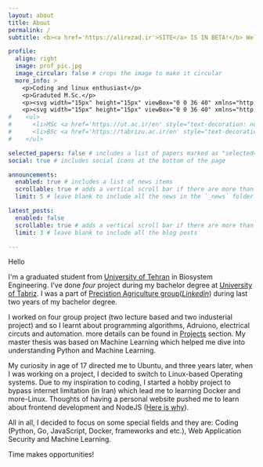 ```yaml
---
layout: about
title: About
permalink: /
subtitle: <b><a href='https://alirezad.ir'>SITE</a> IS IN BETA!</b> Welcome!

profile:
  align: right
  image: prof_pic.jpg
  image_circular: false # crops the image to make it circular
  more_info: >
    <p>Coding and linux enthusiast</p>
    <p>Graduted M.Sc.</p>
    <p><svg width="15px" height="15px" viewBox="0 0 36 40" xmlns="http://www.w3.org/2000/svg" xmlns:xlink="http://www.w3.org/1999/xlink" aria-hidden="true" role="img" class="iconify iconify--twemoji" preserveAspectRatio="xMidYMid meet" fill="#38e339" stroke="#38e339" stroke-width="0.43200000000000005"><g id="SVGRepo_bgCarrier" stroke-width="0"></g><g id="SVGRepo_tracerCarrier" stroke-linecap="round" stroke-linejoin="round"></g><g id="SVGRepo_iconCarrier"><path fill="#31373D" d="M34.459 1.375a2.999 2.999 0 0 0-4.149.884L13.5 28.17l-8.198-7.58a2.999 2.999 0 1 0-4.073 4.405l10.764 9.952s.309.266.452.359a2.999 2.999 0 0 0 4.15-.884L35.343 5.524a2.999 2.999 0 0 0-.884-4.149z"></path></g></svg> MSc <a href='https://ut.ac.ir/en' style="text-decoration: none; color: inherit;">University of Tehran</a></p>
    <p><svg width="15px" height="15px" viewBox="0 0 36 40" xmlns="http://www.w3.org/2000/svg" xmlns:xlink="http://www.w3.org/1999/xlink" aria-hidden="true" role="img" class="iconify iconify--twemoji" preserveAspectRatio="xMidYMid meet" fill="#38e339" stroke="#38e339" stroke-width="0.43200000000000005"><g id="SVGRepo_bgCarrier" stroke-width="0"></g><g id="SVGRepo_tracerCarrier" stroke-linecap="round" stroke-linejoin="round"></g><g id="SVGRepo_iconCarrier"><path fill="#31373D" d="M34.459 1.375a2.999 2.999 0 0 0-4.149.884L13.5 28.17l-8.198-7.58a2.999 2.999 0 1 0-4.073 4.405l10.764 9.952s.309.266.452.359a2.999 2.999 0 0 0 4.15-.884L35.343 5.524a2.999 2.999 0 0 0-.884-4.149z"></path></g></svg> BSc <a href='https://tabrizu.ac.ir/en' style="text-decoration: none; color: inherit;">Tabriz University</a></p>
#    <ul>
#      <li>MSc <a href='https://ut.ac.ir/en' style="text-decoration: none; color: inherit;">University of Tehran</a></li>
#      <li>BSc <a href='https://tabrizu.ac.ir/en' style="text-decoration: none; color: inherit;">Tabriz University</a></li>
#    </ul>

selected_papers: false # includes a list of papers marked as "selected={true}"
social: true # includes social icons at the bottom of the page

announcements:
  enabled: true # includes a list of news items
  scrollable: true # adds a vertical scroll bar if there are more than 3 news items
  limit: 5 # leave blank to include all the news in the `_news` folder

latest_posts:
  enabled: false
  scrollable: true # adds a vertical scroll bar if there are more than 3 new posts items
  limit: 3 # leave blank to include all the blog posts

---
```

Hello

I'm a graduated student from [University of Tehran](https://ut.ac.ir/en) in Biosystem Engineering. I've done _four_ project during my bachelor degree at [University of Tabriz](https://tabrizu.ac.ir/en).
I was a part of [Precistion Agriculture group](http://infoag.ir/en/)([_Linkedin_](https://www.linkedin.com/company/precision-agriculture-research-team/)) during last two years of my bachelor degree.

I worked on four group project (two lecture based and two industerial project) and so I learnt about programming algorithms, Adruiono, electrical circuts and automation. more details can be found in [Projects](https://alirezad.ir/projects/) section.
My master thesis was based on Machine Learning which helped me dive into understanding Python and Machine Learning.

My curiosity in age of 17 directed me to Ubuntu, and three years later, when I was working on a project, I decided to switch to Linux-based Operating systems. Due to my inspiration to coding, I started a hobby project to bypass internet limitation (in Iran) which lead me to learning Docker and more-Linux. Thoughts of having a personal website pushed me to learn about frontend development and NodeJS ([Here is why](https://blog.alirezad.ir/posts/use-notion-as-cms-for-jekyll/)).

All in all, I decided to focus on some special fields and they are: Coding (Python, Go, JavaScript, Docker, frameworks and etc.), Web Application Security and Machine Learning.

Time makes opportunities!

